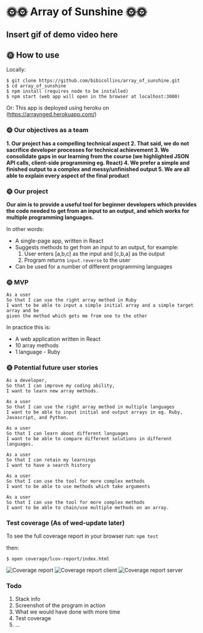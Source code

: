 # 🌞🌞 Array of Sunshine 🌞🌞
## Insert gif of demo video here

## 🌞 How to use
Locally:
```
$ git clone https://github.com/bibicollins/array_of_sunshine.git
$ cd array_of_sunshine
$ npm install (requires node to be installed)
$ npm start (web app will open in the browser at localhost:3000)
```
Or:
This app is deployed using heroku on (https://arraynged.herokuapp.com/)
### 🌞 Our objectives as a team

**1. Our project has a compelling technical aspect
2. That said, we do not sacrifice developer processes for technical achievement
3. We consolidate gaps in our learning from the course (we highlighted JSON API calls, client-side programming eg. React)
4. We prefer a simple and finished output to a complex and messy/unfinished output
5. We are all able to explain every aspect of the final product**

### 🌞 Our project

**Our aim is to provide a useful tool for beginner developers which provides the code needed to get from an input to an output, and which works for multiple programming languages.**

In other words:
- A single-page app, written in React
- Suggests methods to get from an input to an output, for example:
    1. User enters [a,b,c] as the input and [c,b,a] as the output
    2. Program returns `input.reverse` to the user
- Can  be used for a number of different programming languages

### 🌞 MVP
```
As a user
So that I can use the right array method in Ruby
I want to be able to input a simple initial array and a simple target array and be
given the method which gets me from one to the other
```
In practice this is:
- A web application written in React
- 10 array methods
- 1 language - Ruby

### 🌞 Potential future user stories

```
As a developer,
So that I can improve my coding ability,
I want to learn new array methods.

As a user
So that I can use the right array method in multiple languages
I want to be able to input initial and output arrays in eg. Ruby, Javascript, and Python.

As a user
So that I can learn about different languages
I want to be able to compare different solutions in different languages.

As a user
So that I can retain my learnings
I want to have a search history

As a user
So that I can use the tool for more complex methods
I want to be able to use methods which take arguments

As a user
So that I can use the tool for more complex methods
I want to be able to chain/use multiple methods on an array.
```
### Test coverage (As of wed-update later)
To see the full coverage report in your browser run:
`npm test`

then:

`$ open coverage/lcov-report/index.html`

![Coverage report](https://imgur.com/zjWEMoc.png)
![Coverage report client](https://imgur.com/jkZkOL9.png)
![Coverage report server](https://imgur.com/kWLpSZq.png)

### Todo
1. Stack info
2. Screenshot of the program in action
3. What we would have done with more time
4. Test coverage
5. ...
